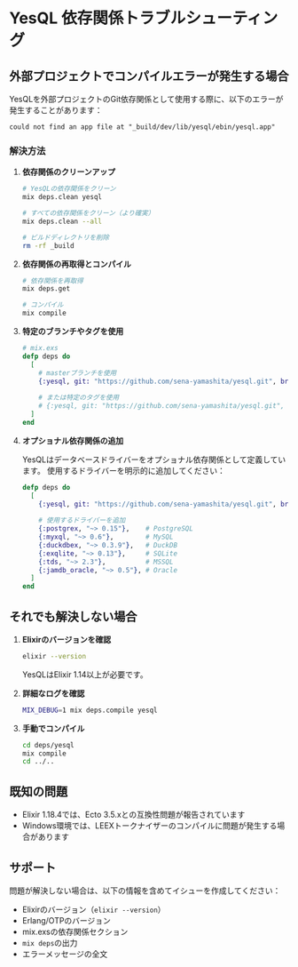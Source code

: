 # YesQL 依存関係トラブルシューティング

## 外部プロジェクトでコンパイルエラーが発生する場合

YesQLを外部プロジェクトのGit依存関係として使用する際に、以下のエラーが発生することがあります：

```
could not find an app file at "_build/dev/lib/yesql/ebin/yesql.app"
```

### 解決方法

1. **依存関係のクリーンアップ**
   ```bash
   # YesQLの依存関係をクリーン
   mix deps.clean yesql
   
   # すべての依存関係をクリーン（より確実）
   mix deps.clean --all
   
   # ビルドディレクトリを削除
   rm -rf _build
   ```

2. **依存関係の再取得とコンパイル**
   ```bash
   # 依存関係を再取得
   mix deps.get
   
   # コンパイル
   mix compile
   ```

3. **特定のブランチやタグを使用**
   ```elixir
   # mix.exs
   defp deps do
     [
       # masterブランチを使用
       {:yesql, git: "https://github.com/sena-yamashita/yesql.git", branch: "master", override: true},
       
       # または特定のタグを使用
       # {:yesql, git: "https://github.com/sena-yamashita/yesql.git", tag: "v2.1.0", override: true},
     ]
   end
   ```

4. **オプショナル依存関係の追加**
   
   YesQLはデータベースドライバーをオプショナル依存関係として定義しています。
   使用するドライバーを明示的に追加してください：

   ```elixir
   defp deps do
     [
       {:yesql, git: "https://github.com/sena-yamashita/yesql.git", branch: "master", override: true},
       
       # 使用するドライバーを追加
       {:postgrex, "~> 0.15"},    # PostgreSQL
       {:myxql, "~> 0.6"},        # MySQL
       {:duckdbex, "~> 0.3.9"},   # DuckDB
       {:exqlite, "~> 0.13"},     # SQLite
       {:tds, "~> 2.3"},          # MSSQL
       {:jamdb_oracle, "~> 0.5"}, # Oracle
     ]
   end
   ```

## それでも解決しない場合

1. **Elixirのバージョンを確認**
   ```bash
   elixir --version
   ```
   YesQLはElixir 1.14以上が必要です。

2. **詳細なログを確認**
   ```bash
   MIX_DEBUG=1 mix deps.compile yesql
   ```

3. **手動でコンパイル**
   ```bash
   cd deps/yesql
   mix compile
   cd ../..
   ```

## 既知の問題

- Elixir 1.18.4では、Ecto 3.5.xとの互換性問題が報告されています
- Windows環境では、LEEXトークナイザーのコンパイルに問題が発生する場合があります

## サポート

問題が解決しない場合は、以下の情報を含めてイシューを作成してください：

- Elixirのバージョン（`elixir --version`）
- Erlang/OTPのバージョン
- mix.exsの依存関係セクション
- `mix deps`の出力
- エラーメッセージの全文